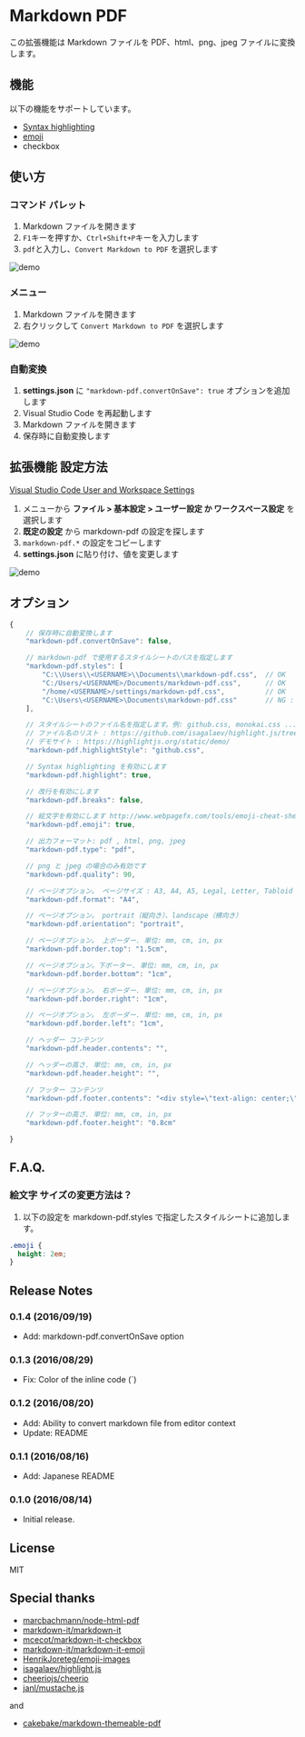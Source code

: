 # Markdown PDF

この拡張機能は Markdown ファイルを PDF、html、png、jpeg ファイルに変換します。

## 機能

以下の機能をサポートしています。
* [Syntax highlighting](https://highlightjs.org/static/demo/)
* [emoji](http://www.webpagefx.com/tools/emoji-cheat-sheet/)
* checkbox

## 使い方

### コマンド パレット

1. Markdown ファイルを開きます
1. `F1`キーを押すか、`Ctrl+Shift+P`キーを入力します
1. `pdf`と入力し、`Convert Markdown to PDF` を選択します

![demo](https://raw.githubusercontent.com/yzane/vscode-markdown-pdf/master/images/usage1.gif)

### メニュー

1. Markdown ファイルを開きます
1. 右クリックして `Convert Markdown to PDF` を選択します

![demo](https://raw.githubusercontent.com/yzane/vscode-markdown-pdf/master/images/usage2.gif)

### 自動変換

1. **settings.json** に `"markdown-pdf.convertOnSave": true` オプションを追加します
1. Visual Studio Code を再起動します
1. Markdown ファイルを開きます
1. 保存時に自動変換します

## 拡張機能 設定方法

[Visual Studio Code User and Workspace Settings](https://code.visualstudio.com/docs/customization/userandworkspace)

1. メニューから **ファイル > 基本設定 > ユーザー設定 か ワークスペース設定** を選択します
1. **既定の設定** から markdown-pdf の設定を探します
1. `markdown-pdf.*` の設定をコピーします
1. **settings.json** に貼り付け、値を変更します

![demo](https://raw.githubusercontent.com/yzane/vscode-markdown-pdf/master/images/settings.gif)

## オプション

```javascript
{
	// 保存時に自動変換します
	"markdown-pdf.convertOnSave": false,

	// markdown-pdf で使用するスタイルシートのパスを指定します
	"markdown-pdf.styles": [
		"C:\\Users\\<USERNAME>\\Documents\\markdown-pdf.css",  // OK
		"C:/Users/<USERNAME>/Documents/markdown-pdf.css",      // OK
		"/home/<USERNAME>/settings/markdown-pdf.css",          // OK
		"C:\Users\<USERNAME>\Documents\markdown-pdf.css"       // NG : \ は \\ と記述する必要があります。
	],

	// スタイルシートのファイル名を指定します。例: github.css, monokai.css ...
	// ファイル名のリスト : https://github.com/isagalaev/highlight.js/tree/master/src/styles
	// デモサイト : https://highlightjs.org/static/demo/
	"markdown-pdf.highlightStyle": "github.css",

	// Syntax highlighting を有効にします
	"markdown-pdf.highlight": true,

	// 改行を有効にします
	"markdown-pdf.breaks": false,

	// 絵文字を有効にします http://www.webpagefx.com/tools/emoji-cheat-sheet/
	"markdown-pdf.emoji": true,

	// 出力フォーマット: pdf , html, png, jpeg
	"markdown-pdf.type": "pdf",

	// png と jpeg の場合のみ有効です
	"markdown-pdf.quality": 90,

	// ページオプション。 ページサイズ : A3, A4, A5, Legal, Letter, Tabloid
	"markdown-pdf.format": "A4",

	// ページオプション。 portrait（縦向き）、landscape（横向き）
	"markdown-pdf.orientation": "portrait",

	// ページオプション。 上ボーダー. 単位: mm, cm, in, px
	"markdown-pdf.border.top": "1.5cm",

	// ページオプション。下ボーター. 単位: mm, cm, in, px
	"markdown-pdf.border.bottom": "1cm",

	// ページオプション。 右ボーダー. 単位: mm, cm, in, px
	"markdown-pdf.border.right": "1cm",

	// ページオプション。 左ボーダー. 単位: mm, cm, in, px
	"markdown-pdf.border.left": "1cm",

	// ヘッダー コンテンツ
	"markdown-pdf.header.contents": "",

	// ヘッダーの高さ. 単位: mm, cm, in, px
	"markdown-pdf.header.height": "",

	// フッター コンテンツ
	"markdown-pdf.footer.contents": "<div style=\"text-align: center;\">{{page}}/{{pages}}</div>",

	// フッターの高さ. 単位: mm, cm, in, px
	"markdown-pdf.footer.height": "0.8cm"

}
```


## F.A.Q.

### 絵文字 サイズの変更方法は？

1. 以下の設定を markdown-pdf.styles で指定したスタイルシートに追加します。

```css
.emoji {
  height: 2em;
}
```


## Release Notes

### 0.1.4 (2016/09/19)

* Add: markdown-pdf.convertOnSave option

### 0.1.3 (2016/08/29)

* Fix: Color of the inline code (`)

### 0.1.2 (2016/08/20)

* Add: Ability to convert markdown file from editor context
* Update: README

### 0.1.1 (2016/08/16)

* Add: Japanese README

### 0.1.0 (2016/08/14)

* Initial release.


## License

MIT


## Special thanks
* [marcbachmann/node-html-pdf](https://github.com/marcbachmann/node-html-pdf)
* [markdown-it/markdown-it](https://github.com/markdown-it/markdown-it)
* [mcecot/markdown-it-checkbox](https://github.com/mcecot/markdown-it-checkbox)
* [markdown-it/markdown-it-emoji](https://github.com/markdown-it/markdown-it-emoji)
* [HenrikJoreteg/emoji-images](https://github.com/HenrikJoreteg/emoji-images)
* [isagalaev/highlight.js](https://github.com/isagalaev/highlight.js)
* [cheeriojs/cheerio](https://github.com/cheeriojs/cheerio)
* [janl/mustache.js](https://github.com/janl/mustache.js)


and


* [cakebake/markdown-themeable-pdf](https://github.com/cakebake/markdown-themeable-pdf)
